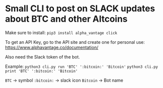 # Small CLI to post on SLACK updates about BTC and other Altcoins

Make sure to install:
`pip3 install alpha_vantage click`

To get an API Key, go to the API site and create one for personal use:
https://www.alphavantage.co/documentation/

Also need the Slack token of the bot.

Example:
`python3 cli.py run 'BTC' ':bitcoin:' 'Bitcoin'`
`python3 cli.py print 'BTC' ':bitcoin:' 'Bitcoin'`

`BTC` -> symbol
`:bitcoin:` -> slack icon
`Bitcoin` -> Bot name
